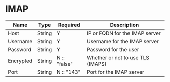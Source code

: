 IMAP
====

| Name      | Type   | Required     | Description                         |
| --------- | ------ | ------------ | ----------------------------------- |
| Host      | String | Y            | IP or FQDN for the IMAP server      |
| Username  | String | Y            | Username for the IMAP server        |
| Password  | String | Y            | Password for the user               |
| Encrypted | String | N :: "false" | Whether or not to use TLS \(IMAPS\) |
| Port      | String | N :: "143"   | Port for the IMAP server            |